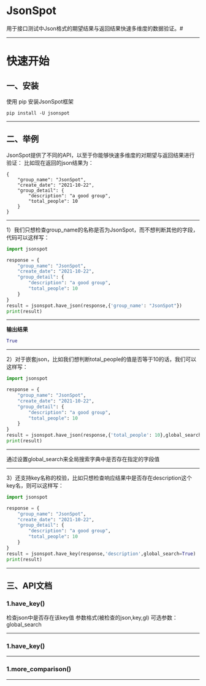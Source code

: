 # JsonSpot
用于接口测试中Json格式的期望结果与返回结果快速多维度的数据验证。#

---
# 快速开始
## 一、安装
使用 pip 安装JsonSpot框架
```
pip install -U jsonspot
```
---


## 二、举例
JsonSpot提供了不同的API，以至于你能够快速多维度的对期望与返回结果进行验证：
比如现在返回的json结果为：
```
{
	"group_name": "JsonSpot",
	"create_date": "2021-10-22",
	"group_detail": {
		"description": "a good group",
		"total_people": 10
	}
}
```

---
1）我们只想检查group_name的名称是否为JsonSpot，而不想判断其他的字段，代码可以这样写：

```python
import jsonspot

response = {
    "group_name": "JsonSpot",
    "create_date": "2021-10-22",
    "group_detail": {
        "description": "a good group",
        "total_people": 10
    }
}
result = jsonspot.have_json(response,{'group_name': "JsonSpot"})
print(result)
```
---
**输出结果**

```python
True
```
---
2）对于嵌套json，比如我们想判断total_people的值是否等于10的话，我们可以这样写：

```python
import jsonspot

response = {
    "group_name": "JsonSpot",
    "create_date": "2021-10-22",
    "group_detail": {
        "description": "a good group",
        "total_people": 10
    }
}
result = jsonspot.have_json(response,{'total_people': 10},global_search=True)
print(result)
```

---
通过设置global_search来全局搜索字典中是否存在指定的字段值

---
3）还支持key名称的校验，比如只想检查响应结果中是否存在description这个key名，则可以这样写：

```python
import jsonspot

response = {
    "group_name": "JsonSpot",
    "create_date": "2021-10-22",
    "group_detail": {
        "description": "a good group",
        "total_people": 10
    }
}
result = jsonspot.have_key(response,'description',global_search=True)
print(result)
```

---

## 三、API文档
### 1.have_key()
检查json中是否存在该key值
参数格式(被检查的json,key,gl)
可选参数：global_search

---
### 1.have_key()
---
### 1.more_comparison()
---
